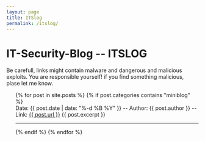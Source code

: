 ```yaml
---
layout: page
title: ITSlog
permalink: /itslog/
---
```


# IT-Security-Blog -- ITSLOG
Be carefull, links might contain malware and dangerous and malicious exploits. You are responsible yourself! if you find something malicious, plase let me know.

<ul>
  {% for post in site.posts %}
    {% if post.categories contains "miniblog" %}
      <li style="list-style-type: none;">
        Date: {{ post.date | date: "%-d %B %Y" }} -- Author: {{ post.author }} -- Link: <a href="{{ post.url }}">{{ post.url }}</a>
        {{ post.excerpt }}
      </li>
      <hr>
    {% endif %}
  {% endfor %}
</ul>
